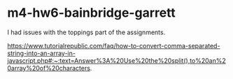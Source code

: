 # m4-hw6-bainbridge-garrett
I had issues with the toppings part of the assignments.

https://www.tutorialrepublic.com/faq/how-to-convert-comma-separated-string-into-an-array-in-javascript.php#:~:text=Answer%3A%20Use%20the%20split(),to%20an%20array%20of%20characters.
